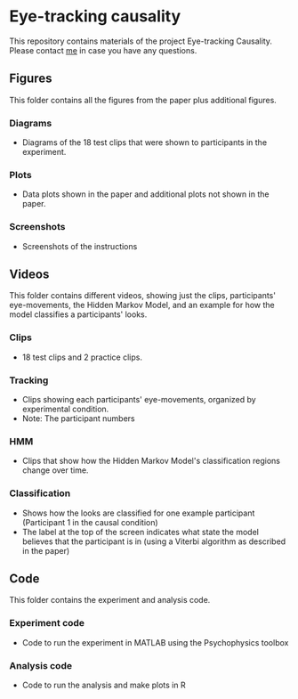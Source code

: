 # Eye-tracking causality #

This repository contains materials of the project Eye-tracking Causality. Please contact [me](mailto:tger@mit.edu)  in case you have any questions. 

## Figures ##

This folder contains all the figures from the paper plus additional figures. 

### Diagrams ###

- Diagrams of the 18 test clips that were shown to participants in the experiment. 

### Plots ###

- Data plots shown in the paper and additional plots not shown in the paper. 

### Screenshots ###

- Screenshots of the instructions 

## Videos ##

This folder contains different videos, showing just the clips, participants' eye-movements, the Hidden Markov Model, and an example for how the model classifies a participants' looks. 

### Clips ###

- 18 test clips and 2 practice clips. 

### Tracking ###

- Clips showing each participants' eye-movements, organized by experimental condition. 
- Note: The participant numbers 

### HMM ###

- Clips that show how the Hidden Markov Model's classification regions change over time. 

### Classification ###

- Shows how the looks are classified for one example participant (Participant 1 in the causal condition)
- The label at the top of the screen indicates what state the model believes that the participant is in (using a Viterbi algorithm as described in the paper)

## Code ##

This folder contains the experiment and analysis code. 

### Experiment code ###

- Code to run the experiment in MATLAB using the Psychophysics toolbox 

### Analysis code ###

- Code to run the analysis and make plots in R 





